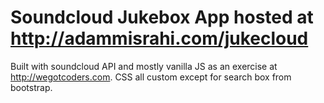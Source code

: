 # Soundcloud Jukebox App hosted at http://adammisrahi.com/jukecloud

Built with soundcloud API and mostly vanilla JS as an exercise at http://wegotcoders.com.
CSS all custom except for search box from bootstrap. 
